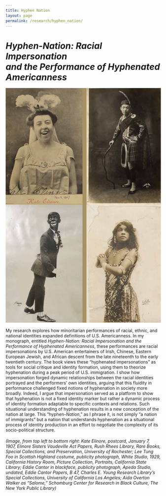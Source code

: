 ```yaml
---
title: Hyphen Nation
layout: page
permalink: /research/hyphen_nation/
---
```


# ***Hyphen-Nation: Racial Impersonation <br> and the Performance of Hyphenated Americanness***

![alternative archives](../../assets/images/hyphen_nation.jpg)

My research explores how minoritarian performances of racial, ethnic, and national identities expanded definitions of U.S. Americanness. In my monograph, entitled *Hyphen-Nation: Racial Impersonation and the Performance of Hyphenated Americanness*, these performances are racial impersonations by U.S. American entertainers of Irish, Chinese, Eastern European Jewish, and African descent from the late nineteenth to the early twentieth century. The book views these “hyphenated impersonations” as tools for social critique and identity formation, using them to theorize hyphenation during a peak period of U.S. immigration. I show how impersonation forged dynamic relationships between the racial identities portrayed and the performers’ own identities, arguing that this fluidity in performance challenged fixed notions of hyphenation in society more broadly. Indeed, I argue that impersonation served as a platform to show that hyphenation is not a fixed identity marker but rather a dynamic process of identity formation adaptable to specific contexts and relations. Such situational understanding of hyphenation results in a new conception of the nation at large. This “hyphen-*Nation*,” as I phrase it, is not simply “a nation of immigrants” but a nation that understands hyphenation as a situational process of identity production in an effort to negotiate the complexity of its socio-political structure.


###### (Image, from top left to bottom right: Kate Elinore, postcard, January 7, 1907, Elinore Sisters Vaudeville Act Papers, Rush Rhees Library, Rare Books, Special Collections, and Preservation, University of Rochester; Lee Tung Foo in Scottish Highland costume, publicity photograph, White Studio, 1929, California History Room, Picture Collection, Portraits, California State Library; Eddie Cantor in blackface, publicity photograph, Apeda Studio, undated, Eddie Cantor Papers, B 47, Charles E. Young Research Library’s Special Collections, University of California Los Angeles; Aida Overton Walker as “Salome,” Schomburg Center for Research in Black Culture, The New York Public Library)
